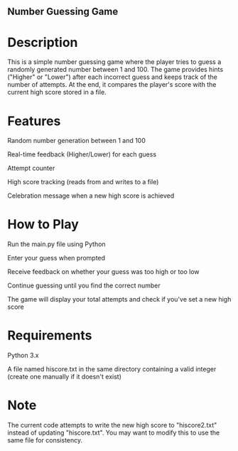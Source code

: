 ## Number Guessing Game
# Description
This is a simple number guessing game where the player tries to guess a randomly generated number between 1 and 100. The game provides hints ("Higher" or "Lower") after each incorrect guess and keeps track of the number of attempts. At the end, it compares the player's score with the current high score stored in a file.

# Features
Random number generation between 1 and 100

Real-time feedback (Higher/Lower) for each guess

Attempt counter

High score tracking (reads from and writes to a file)

Celebration message when a new high score is achieved

# How to Play
Run the main.py file using Python

Enter your guess when prompted

Receive feedback on whether your guess was too high or too low

Continue guessing until you find the correct number

The game will display your total attempts and check if you've set a new high score

# Requirements
Python 3.x

A file named hiscore.txt in the same directory containing a valid integer (create one manually if it doesn't exist)

# Note
The current code attempts to write the new high score to "hiscore2.txt" instead of updating "hiscore.txt". You may want to modify this to use the same file for consistency.
